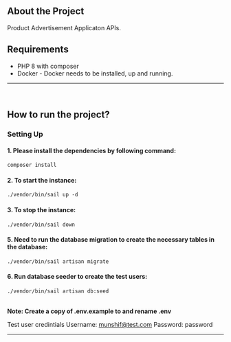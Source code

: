 

## About the Project

Product Advertisement Applicaton APIs.

## Requirements
 * PHP 8 with composer
 * Docker - Docker needs to be installed, up and running.

<hr><br/>

## How to run the project?

### Setting Up

<h4>1. Please install the dependencies by following command:</h4>
<code>composer install</code>

<h4>2. To start the instance:</h4>
<code>./vendor/bin/sail up -d </code>

<h4>3. To stop the instance:</h4>
<code>./vendor/bin/sail down </code>

<h4>5. Need to run the database migration to create the necessary tables in the database:</h4>
<code>./vendor/bin/sail artisan migrate</code>

<h4>6. Run database seeder to create the test users:</h4>
<code>./vendor/bin/sail artisan db:seed</code><br/><br/>

**Note: Create a copy of .env.example to and rename .env**

Test user credintials
Username: munshif@test.com
Password: password

<hr><br/>
